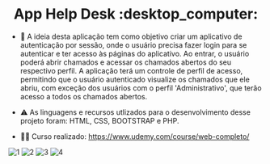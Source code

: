 <h1 align="center">App Help Desk :desktop_computer:</h1>

- 📂 A ideia desta aplicação tem como objetivo criar um aplicativo de autenticação por sessão, onde o usuário precisa fazer login para se autenticar e ter acesso às páginas do aplicativo. Ao entrar, o usuário poderá abrir chamados e acessar os chamados abertos do seu respectivo perfil. A aplicação terá um controle de perfil de acesso, permitindo que o usuário autenticado visualize os chamados que ele abriu, com exceção dos usuários com o perfil 'Administrativo', que terão acesso a todos os chamados abertos.

- ⚠️ As linguagens e recursos utlizados para o desenvolvimento desse projeto foram: HTML, CSS, BOOTSTRAP e PHP.

- :technologist: Curso realizado: https://www.udemy.com/course/web-completo/

![1](https://github.com/GautamaJr/PHP/assets/109612954/a72b95fc-bb01-4f4f-90bf-0d95e34c4f2c)
![2](https://github.com/GautamaJr/PHP/assets/109612954/4535b250-3caf-4c42-9d56-ee7cc65a0c71)
![3](https://github.com/GautamaJr/PHP/assets/109612954/15dd1cdd-3b11-4260-a9ef-3015e0ec77fd)
![4](https://github.com/GautamaJr/PHP/assets/109612954/eed5e8f5-fa3f-45d6-805f-9e809c9d5716)
